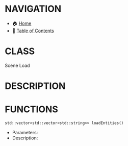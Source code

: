 # NAVIGATION
- 🏠 [Home](../../../readme.md)
- 📖 [Table of Contents](../docs_Chapter_0.00_Welcome/doc_Chapter_0.01_Table_of_Contents.md)

# CLASS
Scene Load

# DESCRIPTION

# FUNCTIONS
`std::vector<std::vector<std::string>> loadEntities()`
- Parameters:
- Description: 
